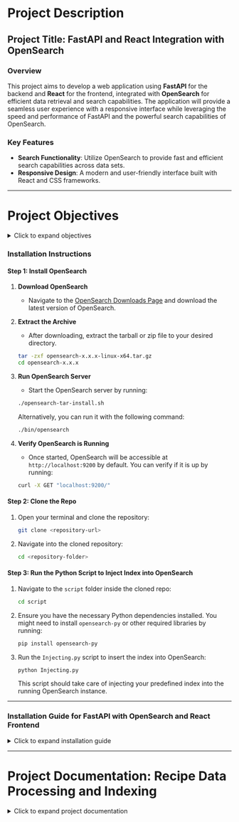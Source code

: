 

# Project Description

## Project Title: **FastAPI and React Integration with OpenSearch**

### Overview

This project aims to develop a web application using **FastAPI** for the backend and **React** for the frontend, integrated with **OpenSearch** for efficient data retrieval and search capabilities. The application will provide a seamless user experience with a responsive interface while leveraging the speed and performance of FastAPI and the powerful search capabilities of OpenSearch.

### Key Features

- **Search Functionality**: Utilize OpenSearch to provide fast and efficient search capabilities across data sets.
- **Responsive Design**: A modern and user-friendly interface built with React and CSS frameworks.

---

# Project Objectives

<details>
<summary>Click to expand objectives</summary>

1. **Develop a RESTful API**:
   - Implement a robust backend using FastAPI to handle client requests and responses efficiently.
   - Design endpoints for user authentication, data retrieval, and manipulation.

2. **Integrate OpenSearch**:
   - Set up and configure an OpenSearch instance for storing and querying data.
   - Implement search functionalities to enable users to find data quickly and efficiently.

3. **Create a Responsive Frontend**:
   - Develop a React-based user interface that is responsive and intuitive.
   - Use modern UI frameworks and libraries to enhance the user experience.


</details>

### Installation Instructions

#### Step 1: Install OpenSearch

1. **Download OpenSearch**
   - Navigate to the [OpenSearch Downloads Page](https://opensearch.org/downloads.html) and download the latest version of OpenSearch.

2. **Extract the Archive** 
   - After downloading, extract the tarball or zip file to your desired directory.
   
   ```bash
   tar -zxf opensearch-x.x.x-linux-x64.tar.gz
   cd opensearch-x.x.x
   ```

3. **Run OpenSearch Server**
   - Start the OpenSearch server by running:
   
   ```bash
   ./opensearch-tar-install.sh
   ```
   
   Alternatively, you can run it with the following command:
   
   ```bash
   ./bin/opensearch
   ```

4. **Verify OpenSearch is Running**
   - Once started, OpenSearch will be accessible at `http://localhost:9200` by default. You can verify if it is up by running:

   ```bash
   curl -X GET "localhost:9200/"
   ```

#### Step 2: Clone the Repo

1. Open your terminal and clone the repository:
   
   ```bash
   git clone <repository-url>
   ```

2. Navigate into the cloned repository:
   
   ```bash
   cd <repository-folder>
   ```

#### Step 3: Run the Python Script to Inject Index into OpenSearch

1. Navigate to the `script` folder inside the cloned repo:
   
   ```bash
   cd script
   ```

2. Ensure you have the necessary Python dependencies installed. You might need to install `opensearch-py` or other required libraries by running:
   
   ```bash
   pip install opensearch-py
   ```

3. Run the `Injecting.py` script to insert the index into OpenSearch:
   
   ```bash
   python Injecting.py
   ```

   This script should take care of injecting your predefined index into the running OpenSearch instance.

---

### Installation Guide for FastAPI with OpenSearch and React Frontend

<details>
<summary>Click to expand installation guide</summary>

## Prerequisites

Ensure you have the following installed:

- **Python**: Version 3.7 or later.
- **pip**: Python package installer (included with Python).
- **Node.js**: Version 14 or later (includes npm).

## Step 1: Set Up the FastAPI Backend

### Create a Virtual Environment

1. Open a terminal.
2. Navigate to your project directory or create a new directory for your project.
3. Create and activate a virtual environment.

### Create the `requirements.txt` File

1. In your backend project directory, create a file named `requirements.txt`.
2. Add the following dependencies:
   - `fastapi`
   - `uvicorn`
   - `opensearch-py`

### Install the Dependencies

With the virtual environment activated, run the command to install the packages listed in `requirements.txt`:

```bash
pip install -r requirements.txt
```

### Create Your FastAPI Application

1. Create a new Python file (e.g., `main.py`) in your backend project directory.
2. Set up your FastAPI application and configure CORS middleware.
3. Connect to your OpenSearch instance.

### Run Your FastAPI Application

Use Uvicorn to run your FastAPI application:

```bash
uvicorn main:app --reload
```

## Step 2: Set Up the React Frontend

### Navigate to the Frontend Directory

1. Open a new terminal window or tab.
2. Navigate to your frontend project directory:
   ```bash
   cd frontend
   ```

### Install Dependencies

Run the following command to install the React project's dependencies:

```bash
npm install
```

## Step 3: Run the React Application

After installing the dependencies, start the React development server:

```bash
npm start
```

## Step 4: Access Your Applications

1. Open a web browser and navigate to `http://127.0.0.1:8000` for your FastAPI application.
2. Open another tab and navigate to `http://localhost:3000` (or the specified port) for your React frontend.

</details>

---

# Project Documentation: Recipe Data Processing and Indexing

<details>
<summary>Click to expand project documentation</summary>

## Steps Taken to Build the Project

1. **Data Download**:
   - Downloaded a JSON file containing recipe data from the specified source.

2. **Data Analysis**:
   - Used **Pandas** in a **Jupyter Notebook** to analyze the downloaded JSON data.
   - Extracted insights and performed exploratory data analysis (EDA) to understand the structure and contents of the data.

3. **Data Cleaning**:
   - Identified and cleaned null or missing data entries to ensure the dataset is complete and reliable.
   - Analyzed the dataset for common keywords to understand the most frequent terms used in the recipes.

4. **Keyword Filtering**:
   - Based on the analysis, determined which filters should be present in the application for better search functionality and user experience.

5. **Index Creation**:
   - Created an `indexing.py` script to generate an index from the JSON file, facilitating faster data retrieval and search capabilities.

6. **Data Insertion**:
   - Developed an `inserting.py` script to insert the indexed data into the target system (e.g., OpenSearch), ensuring that the data is readily accessible for queries.

## Services Module (`app/services.py`)

### Overview

The `services.py` module is responsible for handling search functionality within the application. It utilizes the OpenSearch client to execute complex search queries based on user-defined parameters. The module is equipped with logging to track incoming queries and the search process for debugging and monitoring purposes.

### Key Components

1. **OpenSearch Client Initialization**:
   - The OpenSearch client is instantiated using a configuration method (`get_opensearch_client`), allowing interaction with the OpenSearch service.

2. **Logging**:
   - Configured logging to capture important events, including incoming queries and search execution results, which aids in debugging and performance monitoring.

3. **Search Functionality**:
   - The `search_recipes` function constructs a search query based on the input parameters and filters, enabling users to search for recipes with specific criteria.

### Search Function Implementation

- **Parameters Handling**: 
   - The function takes `query_params` to extract various search criteria such as keywords, ingredients, category, calorie range, protein range, sodium range, and rating.
   
- **Search Query Construction**:
   - Builds a structured search query using a `bool` query with `must` and `filter` clauses.
   - Supports multi-match queries across multiple fields (title, directions, ingredients, and description).
   - Incorporates filters for ingredients, categories, and nutritional values (calories, protein, sodium) using range queries.

- **Execution and Response**:
   - Executes the constructed search query using the OpenSearch client and returns the search results.
   - Logs the number of hits found to provide feedback on the search operation.

### Conclusion

The `services.py` module enhances the application's functionality by providing a robust and efficient search capability. By leveraging OpenSearch, it enables users to find recipes based on

 various criteria quickly and easily.

</details>

